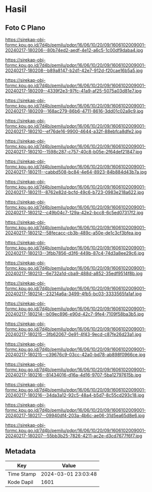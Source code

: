 # Hasil

## Foto C Plano

https://sirekap-obj-formc.kpu.go.id/7d4b/pemilu/pdpr/16/06/10/20/09/1606102009001-20240217-180206--80b74ed2-aedf-4e12-a6c5-1c00df9daba4.jpg

https://sirekap-obj-formc.kpu.go.id/7d4b/pemilu/pdpr/16/06/10/20/09/1606102009001-20240217-180208--b89a8147-b2d1-42e7-912d-f20cae16b5a5.jpg

https://sirekap-obj-formc.kpu.go.id/7d4b/pemilu/pdpr/16/06/10/20/09/1606102009001-20240217-180209--4339f2e3-97fc-41a9-af25-5075a03d81e7.jpg

https://sirekap-obj-formc.kpu.go.id/7d4b/pemilu/pdpr/16/06/10/20/09/1606102009001-20240217-180209--168ac279-86b6-4711-8616-3dd01c02a9c9.jpg

https://sirekap-obj-formc.kpu.go.id/7d4b/pemilu/pdpr/16/06/10/20/09/1606102009001-20240217-180210--ef76de16-9900-4644-a32f-88ebfca8dfe2.jpg

https://sirekap-obj-formc.kpu.go.id/7d4b/pemilu/pdpr/16/06/10/20/09/1606102009001-20240217-180210--1598c287-c757-40c8-b05e-2f64def21847.jpg

https://sirekap-obj-formc.kpu.go.id/7d4b/pemilu/pdpr/16/06/10/20/09/1606102009001-20240217-180211--cabbd508-bc84-4e64-8923-84b884d43b7a.jpg

https://sirekap-obj-formc.kpu.go.id/7d4b/pemilu/pdpr/16/06/10/20/09/1606102009001-20240217-180211--8762e82d-bcfd-49c6-b723-0983e218a622.jpg

https://sirekap-obj-formc.kpu.go.id/7d4b/pemilu/pdpr/16/06/10/20/09/1606102009001-20240217-180212--c49b04c7-129a-42e2-bcc8-6c5ed07317f2.jpg

https://sirekap-obj-formc.kpu.go.id/7d4b/pemilu/pdpr/16/06/10/20/09/1606102009001-20240217-180212--58fecacc-cb3b-489c-a50e-de1c3cf3bfea.jpg

https://sirekap-obj-formc.kpu.go.id/7d4b/pemilu/pdpr/16/06/10/20/09/1606102009001-20240217-180213--3fbb7856-d3f6-449b-87c4-74d3a8ee29c6.jpg

https://sirekap-obj-formc.kpu.go.id/7d4b/pemilu/pdpr/16/06/10/20/09/1606102009001-20240217-180213--6e732a1d-cba9-488d-a852-35edf9514f8b.jpg

https://sirekap-obj-formc.kpu.go.id/7d4b/pemilu/pdpr/16/06/10/20/09/1606102009001-20240217-180214--23214a6a-3499-4fb5-bc03-3333565fa1af.jpg

https://sirekap-obj-formc.kpu.go.id/7d4b/pemilu/pdpr/16/06/10/20/09/1606102009001-20240217-180214--b09ec896-e90d-42c7-9fe4-7109f58ba3b5.jpg

https://sirekap-obj-formc.kpu.go.id/7d4b/pemilu/pdpr/16/06/10/20/09/1606102009001-20240217-180215--3fb62067-0e91-4f43-9ecd-c87fe26d23a1.jpg

https://sirekap-obj-formc.kpu.go.id/7d4b/pemilu/pdpr/16/06/10/20/09/1606102009001-20240217-180215--c39676c9-03cc-42a0-bd78-ab898f0966ce.jpg

https://sirekap-obj-formc.kpu.go.id/7d4b/pemilu/pdpr/16/06/10/20/09/1606102009001-20240217-180216--81434016-d16a-4d16-9707-5ba12797615b.jpg

https://sirekap-obj-formc.kpu.go.id/7d4b/pemilu/pdpr/16/06/10/20/09/1606102009001-20240217-180216--34da3a12-92c5-48a4-b5d7-8c55cd293c18.jpg

https://sirekap-obj-formc.kpu.go.id/7d4b/pemilu/pdpr/16/06/10/20/09/1606102009001-20240217-180217--09940df4-203a-4b6c-ae06-31d5ea65d8e6.jpg

https://sirekap-obj-formc.kpu.go.id/7d4b/pemilu/pdpr/16/06/10/20/09/1606102009001-20240217-180207--55bb3b25-7826-4211-ac2e-d3cd7677f6f7.jpg


## Metadata

| Key        | Value               |
| ---------- | ------------------- |
| Time Stamp | 2024-03-01 23:03:48 |
| Kode Dapil | 1601                |



